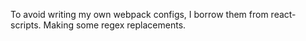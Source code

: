 To avoid writing my own webpack configs, I borrow them from react-scripts.  Making some regex replacements.
